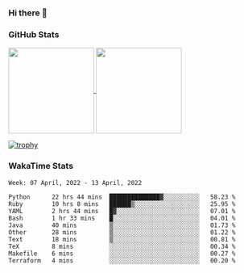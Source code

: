 ### Hi there 👋

### GitHub Stats

<a href="https://github.com/anuraghazra/github-readme-stats">
  <img align="center" height="170px" src="https://github-readme-stats.vercel.app/api/top-langs/?username=tksfjt1024&layout=compact&count_private=true&show_icons=true&show_icons=true&theme=graywhite" />
</a>
<a href="https://github.com/anuraghazra/github-readme-stats">
  <img align="center" height="170px" src="https://github-readme-stats.vercel.app/api?username=tksfjt1024&count_private=true&show_icons=true&show_icons=true&theme=graywhite" />
</a>

[![trophy](https://github-profile-trophy.vercel.app/?username=tksfjt1024)](https://github.com/ryo-ma/github-profile-trophy)

### WakaTime Stats

<!--START_SECTION:waka-->
```text
Week: 07 April, 2022 - 13 April, 2022

Python      22 hrs 44 mins  ██████████████▓░░░░░░░░░░   58.23 % 
Ruby        10 hrs 8 mins   ██████▒░░░░░░░░░░░░░░░░░░   25.95 % 
YAML        2 hrs 44 mins   █▓░░░░░░░░░░░░░░░░░░░░░░░   07.01 % 
Bash        1 hr 33 mins    █░░░░░░░░░░░░░░░░░░░░░░░░   04.01 % 
Java        40 mins         ▒░░░░░░░░░░░░░░░░░░░░░░░░   01.73 % 
Other       28 mins         ▒░░░░░░░░░░░░░░░░░░░░░░░░   01.22 % 
Text        18 mins         ▒░░░░░░░░░░░░░░░░░░░░░░░░   00.81 % 
TeX         8 mins          ░░░░░░░░░░░░░░░░░░░░░░░░░   00.34 % 
Makefile    6 mins          ░░░░░░░░░░░░░░░░░░░░░░░░░   00.27 % 
Terraform   4 mins          ░░░░░░░░░░░░░░░░░░░░░░░░░   00.20 % 
```
<!--END_SECTION:waka-->
